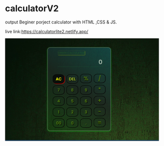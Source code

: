 # calculatorV2

output
Beginer porject calculator with HTML ,CSS & JS. 

live link:https://calculatorlite2.netlify.app/

![Local Image](/calculatorV2output.png)
